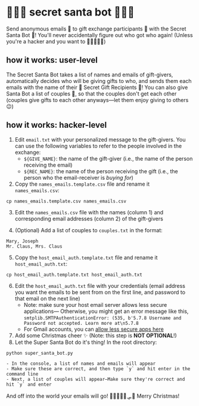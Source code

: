 # 🎄🎁🎅 secret santa bot 🎅🎁🎄
Send anonymous emails 📧 to gift exchange participants 🤩 with the Secret Santa Bot 🎅! You'll never accidentally figure out who got who again! (Unless you're a hacker and you want to 👩‍💻🤖👨‍💻)

## how it works: user-level
The Secret Santa Bot takes a list of names and emails of gift-givers, automatically  decides who will be giving gifts to who, and sends them each emails with the name of their 🎁 Secret Gift Recipients 🎁! You can also give Santa Bot a list of couples 💑, so that the couples don't get each other (couples give gifts to each other anyways—let them enjoy giving to others 😉)

## how it works: hacker-level
1. Edit `email.txt` with your personalized message to the gift-givers. You can use the following variables to refer to the people involved in the exchange:
    - `${GIVE_NAME}`: the name of the gift-giver (i.e., the name of the person receiving the email)
    - `${REC_NAME}`: the name of the person receiving the gift (i.e., the person who the email-receiver is *buying for*)
2. Copy the `names_emails.template.csv` file and rename it `names_emails.csv`:
```
cp names_emails.template.csv names_emails.csv
```
3. Edit the `names_emails.csv` file with the names (column 1) and corresponding email addresses (column 2) of the gift-givers

4. (Optional) Add a list of couples to `couples.txt` in the format:
```
Mary, Joseph
Mr. Claus, Mrs. Claus
```
5. Copy the `host_email_auth.template.txt` file and rename it `host_email_auth.txt`:
```
cp host_email_auth.template.txt host_email_auth.txt
```
6. Edit the `host_email_auth.txt` file with your credentials (email address you want the emails to be sent from on the first line, and password to that email on the next line)
    - Note: make sure your host email server allows less secure applications— Otherwise, you might get an error message like this, `smtplib.SMTPAuthenticationError: (535, b'5.7.8 Username and Password not accepted. Learn more at\n5.7.8`
    - For Gmail accounts, you can [allow less secure apps here](https://myaccount.google.com/lesssecureapps)
7. Add some Christmas cheer ✨ (Note: this step is **NOT OPTIONAL**!)
8. Let the Super Santa Bot do it's thing! In the root directory:
```
python super_santa_bot.py
```
    - In the console, a list of names and emails will appear
    - Make sure these are correct, and then type `y` and hit enter in the command line
    - Next, a list of couples will appear—Make sure they're correct and hit `y` and enter
And off into the world your emails will go! 🦌🦌🦌🦌🦌🛷🎅 Merry Christmas!
